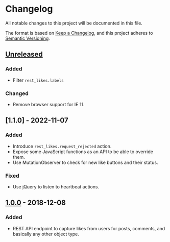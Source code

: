 # Changelog
All notable changes to this project will be documented in this file.

The format is based on [Keep a Changelog](https://keepachangelog.com/en/1.0.0/),
and this project adheres to [Semantic Versioning](https://semver.org/spec/v2.0.0.html).

## [Unreleased]

### Added
* Filter `rest_likes.labels`

### Changed
* Remove browser support for IE 11.

## [1.1.0] - 2022-11-07

### Added
* Introduce `rest_likes.request_rejected` action.
* Expose some JavaScript functions as an API to be able to override them.
* Use MutationObserver to check for new like buttons and their status.

### Fixed
* Use jQuery to listen to heartbeat actions.

## [1.0.0] - 2018-12-08

### Added
* REST API endpoint to capture likes from users for posts, comments, and basically any other object type.

[Unreleased]: https://github.com/wearerequired/rest-likes/compare/1.1.0...HEAD
[1.0.0]: https://github.com/wearerequired/rest-likes/compare/1.0.0...1.1.0
[1.0.0]: https://github.com/wearerequired/rest-likes/compare/a7da73ada3...1.0.0
